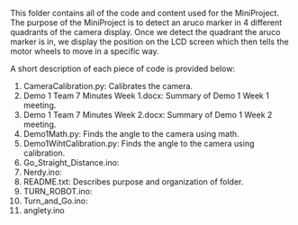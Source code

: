 This folder contains all of the code and content used for the MiniProject. 
The purpose of the MiniProject is to detect an aruco marker in 4 different quadrants of the camera display.
Once we detect the quadrant the aruco marker is in, we display the position on the LCD screen which then tells the motor wheels to move in a specific way.

A short description of each piece of code is provided below:
1. CameraCalibration.py: Calibrates the camera.
2. Demo 1 Team 7 Minutes Week 1.docx: Summary of Demo 1 Week 1 meeting.
3. Demo 1 Team 7 Minutes Week 2.docx: Summary of Demo 1 Week 2 meeting.
4. Demo1Math.py: Finds the angle to the camera using math.
5. Demo1WihtCalibration.py: Finds the angle to the camera using calibration.
6. Go_Straight_Distance.ino: 
7. Nerdy.ino:
8. README.txt: Describes purpose and organization of folder.
9. TURN_ROBOT.ino: 
10. Turn_and_Go.ino: 
11. anglety.ino
